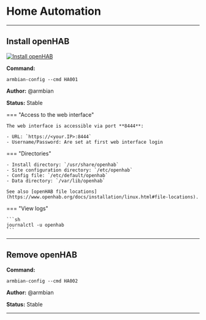 # Home Automation


***

## Install openHAB

<!--- section image START from tools/include/images/HA001.png --->
[![Install openHAB](/images/HA001.png)](#)
<!--- section image STOP from tools/include/images/HA001.png --->

**Command:** 
~~~
armbian-config --cmd HA001
~~~

**Author:** @armbian

**Status:** Stable


<!--- footer START from tools/include/markdown/HA001-footer.md --->
=== "Access to the web interface"

    The web interface is accessible via port **8444**:

    - URL: `https://<your.IP>:8444`
    - Username/Password: Are set at first web interface login

=== "Directories"

    - Install directory: `/usr/share/openhab`
    - Site configuration directory: `/etc/openhab`
    - Config file: `/etc/default/openhab`
    - Data directory: `/var/lib/openhab`

    See also [openHAB file locations](https://www.openhab.org/docs/installation/linux.html#file-locations).

=== "View logs"

    ```sh
    journalctl -u openhab
    ```

<!--- footer STOP from tools/include/markdown/HA001-footer.md --->



***

## Remove openHAB
**Command:** 
~~~
armbian-config --cmd HA002
~~~

**Author:** @armbian

**Status:** Stable



***

